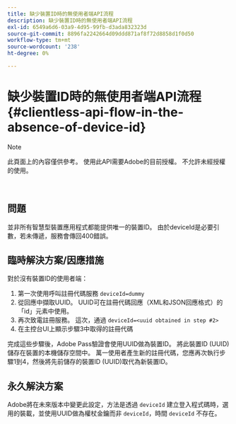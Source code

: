 ```yaml
---
title: 缺少裝置ID時的無使用者端API流程
description: 缺少裝置ID時的無使用者端API流程
exl-id: 6549a6d6-03a9-4d95-99fb-d3ada832323d
source-git-commit: 8896fa2242664d09ddd871af8f72d8858d1f0d50
workflow-type: tm+mt
source-wordcount: '238'
ht-degree: 0%

---
```


# 缺少裝置ID時的無使用者端API流程 {#clientless-api-flow-in-the-absence-of-device-id}

>[!NOTE]
>
>此頁面上的內容僅供參考。 使用此API需要Adobe的目前授權。 不允許未經授權的使用。

</br>


## 問題

並非所有智慧型裝置應用程式都能提供唯一的裝置ID。  由於deviceId是必要引數，若未傳遞，服務會傳回400錯誤。


## 臨時解決方案/因應措施

對於沒有裝置ID的使用者端：

1. 第一次使用呼叫註冊代碼服務 `deviceId=dummy`
1. 從回應中擷取UUID。 UUID可在註冊代碼回應（XML和JSON回應格式）的「id」元素中使用。
1. 再次致電註冊服務。 這次，通過 `deviceId=<uuid obtained in step #2>`
1. 在主控台UI上顯示步驟3中取得的註冊代碼


完成這些步驟後，Adobe Pass驗證會使用UUID做為裝置ID。 將此裝置ID (UUID)儲存在裝置的本機儲存空間中。 萬一使用者產生新的註冊代碼，您應再次執行步驟1到4，然後將先前儲存的裝置ID (UUID)取代為新裝置ID。



## 永久解決方案

Adobe將在未來版本中變更此設定，方法是透過 `deviceId` 建立登入程式碼時，選用的裝載，並使用UUID做為權杖金鑰而非 `deviceId`，時間 `deviceId` 不存在。

<!--
## Related Information

- [Clientless API Reference](/help/authentication/rest-api-reference.md)
-->
